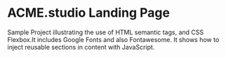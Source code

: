 # ACME.studio Landing Page
Sample Project illustrating the use of HTML
semantic tags, and CSS Flexbox.It includes Google Fonts and also Fontawesome. It shows how to inject reusable sections in content with JavaScript.